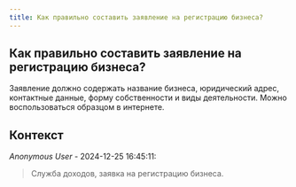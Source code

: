 ```yaml
---
title: Как правильно составить заявление на регистрацию бизнеса?
---
```


## Как правильно составить заявление на регистрацию бизнеса?

Заявление должно содержать название бизнеса, юридический адрес, контактные данные, форму собственности и виды деятельности. Можно воспользоваться образцом в интернете.

## Контекст

_Anonymous User_ - 2024-12-25 16:45:11:

> Служба доходов, заявка на регистрацию бизнеса.
